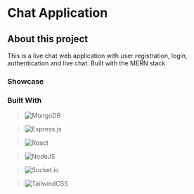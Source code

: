 <!-- <a name="readme-top"></a> -->

# Chat Application

## About this project

This is a live chat web application with user registration, login, authentication and live chat. Built with the MERN stack

### Showcase

### Built With

> ![MongoDB](https://img.shields.io/badge/MongoDB-%234ea94b.svg?style=for-the-badge&logo=mongodb&logoColor=white)

> ![Express.js](https://img.shields.io/badge/express.js-%23404d59.svg?style=for-the-badge&logo=express&logoColor=%2361DAFB)

> ![React](https://img.shields.io/badge/react-%2320232a.svg?style=for-the-badge&logo=react&logoColor=%2361DAFB)

> ![NodeJS](https://img.shields.io/badge/node.js-6DA55F?style=for-the-badge&logo=node.js&logoColor=white)

> ![Socket.io](https://img.shields.io/badge/Socket.io-black?style=for-the-badge&logo=socket.io&badgeColor=010101)

> ![TailwindCSS](https://img.shields.io/badge/tailwindcss-%2338B2AC.svg?style=for-the-badge&logo=tailwind-css&logoColor=white)

<!-- <p align="right">(<a href="#readme-top">back to top</a>)</p> -->
